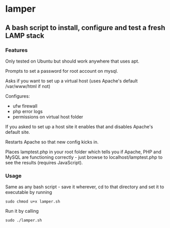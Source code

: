 # lamper
## A bash script to install, configure and test a fresh LAMP stack

### Features
Only tested on Ubuntu but should work anywhere that uses apt.

Prompts to set a password for root account on mysql. 

Asks if you want to set up a virtual host (uses Apache's default /var/www/html if not)

Configures:
* ufw firewall
* php error logs
* permissions on virtual host folder

If you asked to set up a host site it enables that and disables Apache's default site.

Restarts Apache so that new config kicks in.

Places lamptest.php in your root folder which tells you if Apache, PHP and MySQL are functioning correctly - just browse to localhost/lamptest.php to see the results (requires JavaScript).

### Usage
Same as any bash script - save it wherever, cd to that directory and set it to executable by running 

`sudo chmod u+x lamper.sh`

Run it by calling

`sudo ./lamper.sh`
